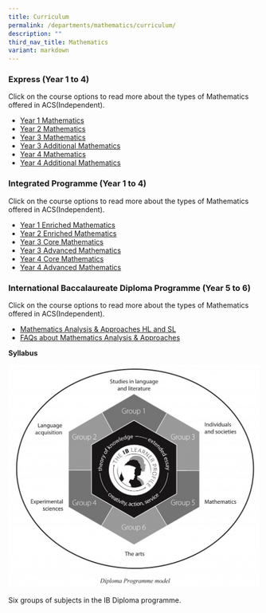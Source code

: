 ```yaml
---
title: Curriculum
permalink: /departments/mathematics/curriculum/
description: ""
third_nav_title: Mathematics
variant: markdown
---
```

### Express (Year 1 to 4)

Click on the course options to read more about the types of Mathematics offered in ACS(Independent).

[](/files/Our%20Departments/Mathematics%202024/Year_3_Express_Add_Math.pdf)

*   <a href="/files/Our%20Departments/Mathematics/Year-1-Express-Mathematics.pdf" target="_blank">Year 1&nbsp;Mathematics</a>
*   <a href="/files/Our%20Departments/Mathematics%202024/Year_2_Express_Mathematics.pdf" target="_blank">Year 2&nbsp;Mathematics</a>
*   <a href="/files/Our%20Departments/Mathematics%202024/Year_3_Express_Mathematics.pdf" target="_blank">Year 3 Mathematics</a>
*   <a href="/files/Our%20Departments/Mathematics%202024/Year_3_Express_Add_Math.pdf" target="_blank">Year 3 Additional Mathematics</a>
*   <a href="/files/Our%20Departments/Mathematics%202024/Year_4_Express_Mathematics.pdf" target="_blank">Year 4 Mathematics</a>
*   <a href="/files/Our%20Departments/Mathematics%202024/Year_4_Express_Add_Math.pdf" target="_blank">Year 4 Additional Mathematics</a>

### Integrated Programme (Year 1 to 4)

Click on the course options to read more about the types of Mathematics offered in ACS(Independent).

*   <a href="/files/Our%20Departments/Mathematics%202024/Year_1IP_Enriched_Mathematics.pdf" target="_blank">Year 1 Enriched Mathematics</a>
*   <a href="/files/Our%20Departments/Mathematics%202024/Year_2IP_Enriched_Mathematics__1_.pdf" target="_blank">Year 2 Enriched Mathematics</a>
*   <a href="/files/Our%20Departments/Mathematics%202024/Year_3IP_Core_Mathematics.pdf" target="_blank">Year 3 Core Mathematics</a>
*   <a href="/files/Our%20Departments/Mathematics%202024/Year_3IP_Adv_Math.pdf" target="_blank">Year 3 Advanced Mathematics</a>
*   <a href="/files/Our%20Departments/Mathematics%202024/Year_4IP_Core_Math.pdf" target="_blank">Year 4 Core Mathematics</a>
*   <a href="/files/Our%20Departments/Mathematics%202024/Year_4IP_Adv_Math.pdf" target="_blank">Year 4 Advanced Mathematics</a>

### International Baccalaureate Diploma Programme (Year 5 to 6)

Click on the course options to read more about the types of Mathematics offered in ACS(Independent).

*   <a href="/files/Our%20Departments/Mathematics/subject-brief-dp-math-analysis-and-approaches-en.pdf" target="_blank">Mathematics Analysis &amp; Approaches HL and SL</a>
*   <a href="/files/Our%20Departments/Mathematics/FAQ-on-Maths-AA.pdf" target="_blank">FAQs about Mathematics Analysis &amp; Approaches</a>

**Syllabus**

<a href="/images/Our%20Departments/Diploma-Programme-Model-1024x911-1024x911.jpg"> <img src="/images/Our%20Departments/Diploma-Programme-Model-1024x911-1024x911.jpg"></a>

Six groups of subjects in the IB Diploma programme.